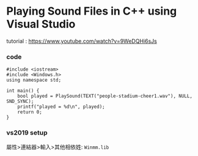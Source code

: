 # Playing Sound Files in C++ using Visual Studio  
tutorial : https://www.youtube.com/watch?v=9WeDQHi6sJs  

### code
```
#include <iostream>
#include <Windows.h>
using namespace std;

int main() {
	bool played = PlaySound(TEXT("people-stadium-cheer1.wav"), NULL, SND_SYNC);
	printf("played = %d\n", played);
	return 0;
}
```

### vs2019 setup

屬性>連結器>輸入>其他相依姓: `Winmm.lib`

